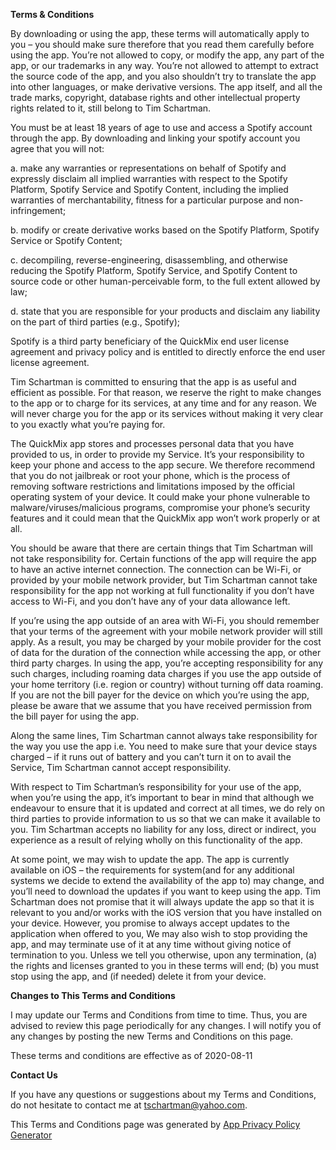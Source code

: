 **Terms & Conditions**

By downloading or using the app, these terms will automatically apply to you – you should make sure therefore that you read them carefully before using the app. You’re not allowed to copy, or modify the app, any part of the app, or our trademarks in any way. You’re not allowed to attempt to extract the source code of the app, and you also shouldn’t try to translate the app into other languages, or make derivative versions. The app itself, and all the trade marks, copyright, database rights and other intellectual property rights related to it, still belong to Tim Schartman.

You must be at least 18 years of age to use and access a Spotify account through the app. By downloading and linking your spotify account you agree that you will not:

a. make any warranties or representations on behalf of Spotify and expressly disclaim all implied warranties with respect to the Spotify Platform, Spotify Service and Spotify Content, including the implied warranties of merchantability, fitness for a particular purpose and non-infringement;

b. modify or create derivative works based on the Spotify Platform, Spotify Service or Spotify Content;

c. decompiling, reverse-engineering, disassembling, and otherwise reducing the Spotify Platform, Spotify Service, and Spotify Content to source code or other human-perceivable form, to the full extent allowed by law;

d. state that you are responsible for your products and disclaim any liability on the part of third parties (e.g., Spotify);

Spotify is a third party beneficiary of the QuickMix end user license agreement and privacy policy and is entitled to directly enforce the end user license agreement.

Tim Schartman is committed to ensuring that the app is as useful and efficient as possible. For that reason, we reserve the right to make changes to the app or to charge for its services, at any time and for any reason. We will never charge you for the app or its services without making it very clear to you exactly what you’re paying for.

The QuickMix app stores and processes personal data that you have provided to us, in order to provide my Service. It’s your responsibility to keep your phone and access to the app secure. We therefore recommend that you do not jailbreak or root your phone, which is the process of removing software restrictions and limitations imposed by the official operating system of your device. It could make your phone vulnerable to malware/viruses/malicious programs, compromise your phone’s security features and it could mean that the QuickMix app won’t work properly or at all.

You should be aware that there are certain things that Tim Schartman will not take responsibility for. Certain functions of the app will require the app to have an active internet connection. The connection can be Wi-Fi, or provided by your mobile network provider, but Tim Schartman cannot take responsibility for the app not working at full functionality if you don’t have access to Wi-Fi, and you don’t have any of your data allowance left.

If you’re using the app outside of an area with Wi-Fi, you should remember that your terms of the agreement with your mobile network provider will still apply. As a result, you may be charged by your mobile provider for the cost of data for the duration of the connection while accessing the app, or other third party charges. In using the app, you’re accepting responsibility for any such charges, including roaming data charges if you use the app outside of your home territory (i.e. region or country) without turning off data roaming. If you are not the bill payer for the device on which you’re using the app, please be aware that we assume that you have received permission from the bill payer for using the app.

Along the same lines, Tim Schartman cannot always take responsibility for the way you use the app i.e. You need to make sure that your device stays charged – if it runs out of battery and you can’t turn it on to avail the Service, Tim Schartman cannot accept responsibility.

With respect to Tim Schartman’s responsibility for your use of the app, when you’re using the app, it’s important to bear in mind that although we endeavour to ensure that it is updated and correct at all times, we do rely on third parties to provide information to us so that we can make it available to you. Tim Schartman accepts no liability for any loss, direct or indirect, you experience as a result of relying wholly on this functionality of the app.

At some point, we may wish to update the app. The app is currently available on iOS – the requirements for system(and for any additional systems we decide to extend the availability of the app to) may change, and you’ll need to download the updates if you want to keep using the app. Tim Schartman does not promise that it will always update the app so that it is relevant to you and/or works with the iOS version that you have installed on your device. However, you promise to always accept updates to the application when offered to you, We may also wish to stop providing the app, and may terminate use of it at any time without giving notice of termination to you. Unless we tell you otherwise, upon any termination, (a) the rights and licenses granted to you in these terms will end; (b) you must stop using the app, and (if needed) delete it from your device.

**Changes to This Terms and Conditions**

I may update our Terms and Conditions from time to time. Thus, you are advised to review this page periodically for any changes. I will notify you of any changes by posting the new Terms and Conditions on this page.

These terms and conditions are effective as of 2020-08-11

**Contact Us**

If you have any questions or suggestions about my Terms and Conditions, do not hesitate to contact me at tschartman@yahoo.com.

This Terms and Conditions page was generated by [App Privacy Policy Generator](https://app-privacy-policy-generator.firebaseapp.com/)
